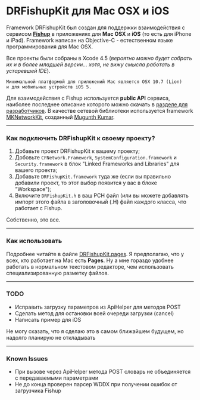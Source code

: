 # DRFishupKit для Mac OSX и iOS


Framework DRFishupKit был создан для поддержки взаимодействия с сервисом [**Fishup**](http://http://www.fishup.ru) в приложениях для **Mac OSX** и **iOS** (то есть для iPhone и iPad). Framework написан на Objective-C - естественном языке программирования для Mac OSX. 

Все проекты были собраны в Xcode 4.5 (*вероятно можно будет собрать их и в более младшей версии... хотя, не вижу смысла работать в устаревшей IDE*).
     
    Минимальной платформой для приложений Mac является OSX 10.7 (Lion)
    и для мобильных устройств iOS 5. 

Для взаимодействия с Fishup используется **public API** сервиса, наиболее последнее описание которого можно скачать в [разделе для разработчиков](http://www.fishup.ru/developer/api). В качестве сетевой библиотеки используется framework [MKNetworkKit](https://github.com/MugunthKumar/MKNetworkKit), созданный [Mugunth Kumar](http://blog.mugunthkumar.com). 

---
### Как подключить DRFishupKit к своему проекту?

1. Добавьте проект DRFishupKit к вашему проекту;
2. Добовьте `CFNetwork.Framework`, `SystemConfiguration.framework` и `Security.framework` в блок "Linked Frameworks and Libraries" для вашего проекта;
3. Добавьте `DRFishupKit.framework` туда же (если вы правильно добавили проект, то этот выбор появится у вас в блоке "Workspace");
4. Включите `DRFishupKit.h` в ваш PCH файл (или вы можете добавлять импорт этого файла в заголовочный (.H) файл каждого класса, что работает с Fishup.

Собственно, это все.


---
### Как использовать
Подробнее читайте в файле [DRFishupKit.pages](https://github.com/picasso/DRFishupKit/blob/master/DRFishupKit.pages). Я предполагаю, что у всех, кто работает на Mac есть **Pages**. Ну а мне гораздо удобнее работать в нормальном текстовом редакторе, чем использовать специализированную разметку файлов.

---
### TODO

* Исправить загрузку параметров из ApiHelper для методов POST
* Сделать метод для остановки всей очереди загрузки (cancel)
* Написать пример для iOS

Не могу сказать, что я сделаю это в самом ближайшем будущем, но надолго планирую  не откладывать

---
### Known Issues
* При вызове через ApiHelper метода POST словарь не объединяется с передаваемыми параметрами
* Не до конца проверен парсер WDDX при получении ошибок от загрузчика Fishup





